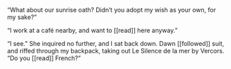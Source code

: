 “What about our sunrise oath? Didn’t you adopt my wish as your own, for my sake?”

“I work at a café nearby, and want to [[read]] here anyway.”

“I see.” She inquired no further, and I sat back down. Dawn [[followed]] suit, and riffed through my backpack, taking out Le Silence de la mer by Vercors. “Do you [[read]] French?”